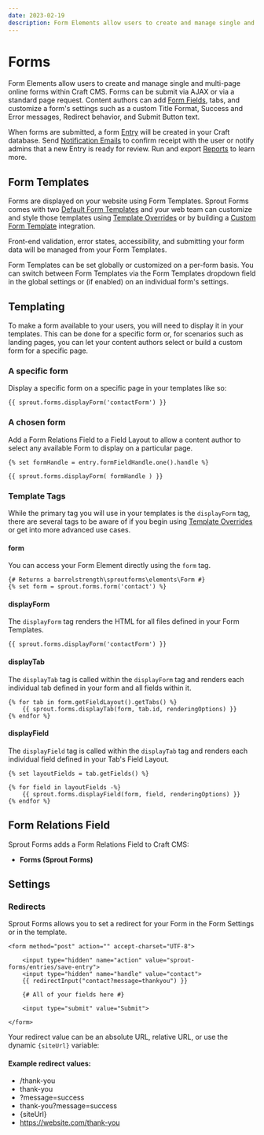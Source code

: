 ```yaml
---
date: 2023-02-19
description: Form Elements allow users to create and manage single and multi-page online forms within Craft CMS.
---
```


# Forms

Form Elements allow users to create and manage single and multi-page online forms within Craft CMS. Forms can be submit via AJAX or via a standard page request. Content authors can add [Form Fields](./form-fields.md), tabs, and customize a form's settings such as a custom Title Format, Success and Error messages, Redirect behavior, and Submit Button text.

When forms are submitted, a form [Entry](./entries.md) will be created in your Craft database. Send [Notification Emails](notifications.md) to confirm receipt with the user or notify admins that a new Entry is ready for review. Run and export [Reports](./reports.md) to learn more.

## Form Templates

Forms are displayed on your website using Form Templates. Sprout Forms comes with two [Default Form Templates](./default-form-templates.md) and your web team can customize and style those templates using [Template Overrides](./template-overrides.md) or by building a [Custom Form Template](./custom-form-templates.md) integration.

Front-end validation, error states, accessibility, and submitting your form data will be managed from your Form Templates.

Form Templates can be set globally or customized on a per-form basis. You can switch between Form Templates via the Form Templates dropdown field in the global settings or (if enabled) on an individual form's settings.

## Templating

To make a form available to your users, you will need to display it in your templates. This can be done for a specific form or, for scenarios such as landing pages, you can let your content authors select or build a custom form for a specific page.

### A specific form

Display a specific form on a specific page in your templates like so:

``` twig
{{ sprout.forms.displayForm('contactForm') }}
```

### A chosen form

Add a Form Relations Field to a Field Layout to allow a content author to select any available Form to display on a particular page.

``` twig
{% set formHandle = entry.formFieldHandle.one().handle %}

{{ sprout.forms.displayForm( formHandle ) }}
```

### Template Tags

While the primary tag you will use in your templates is the `displayForm` tag, there are several tags to be aware of if you begin using [Template Overrides](./template-overrides.md) or get into more advanced use cases.

#### form

You can access your Form Element directly using the `form` tag.

``` twig
{# Returns a barrelstrength\sproutforms\elements\Form #}
{% set form = sprout.forms.form('contact') %}
```

#### displayForm

The `displayForm` tag renders the HTML for all files defined in your Form Templates.

``` twig
{{ sprout.forms.displayForm('contactForm') }}
```

#### displayTab

The `displayTab` tag is called within the `displayForm` tag and renders each individual tab defined in your form and all fields within it.

``` twig
{% for tab in form.getFieldLayout().getTabs() %}
    {{ sprout.forms.displayTab(form, tab.id, renderingOptions) }}
{% endfor %}
```

#### displayField

The `displayField` tag is called within the `displayTab` tag and renders each individual field defined in your Tab's Field Layout.

``` twig
{% set layoutFields = tab.getFields() %}

{% for field in layoutFields -%}
    {{ sprout.forms.displayField(form, field, renderingOptions) }}
{% endfor %}
```

## Form Relations Field

Sprout Forms adds a Form Relations Field to Craft CMS:

- **Forms (Sprout Forms)**

## Settings

### Redirects

Sprout Forms allows you to set a redirect for your Form in the Form Settings or in the template.

``` twig
<form method="post" action="" accept-charset="UTF-8">

    <input type="hidden" name="action" value="sprout-forms/entries/save-entry">
    <input type="hidden" name="handle" value="contact">
    {{ redirectInput("contact?message=thankyou") }}

    {# All of your fields here #}

    <input type="submit" value="Submit">

</form>
```

Your redirect value can be an absolute URL, relative URL, or use the dynamic `{siteUrl}` variable:

#### Example redirect values:

- /thank-you
- thank-you
- ?message=success
- thank-you?message=success
- {siteUrl}
- https://website.com/thank-you
 
